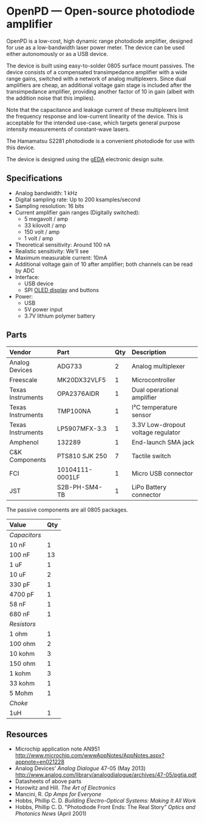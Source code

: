 OpenPD — Open-source photodiode amplifier
=========================================

OpenPD is a low-cost, high dynamic range photodiode amplifier,
designed for use as a low-bandwidth laser power meter. The device can
be used either autonomously or as a USB device.

The device is built using easy-to-solder 0805 surface mount
passives. The device consists of a compensated transimpedance
amplifier with a wide range gains, switched with a network of analog
multiplexers. Since dual amplifiers are cheap, an additional voltage
gain stage is included after the transimpedance amplifier, providing
another factor of 10 in gain (albeit with the addition noise that this
implies).

Note that the capacitance and leakage current of these multiplexers
limit the frequency response and low-current linearity of the
device. This is acceptable for the intended use-case, which targets
general purpose intensity measurements of constant-wave lasers.

The Hamamatsu S2281 photodiode is a convenient photodiode for use with
this device.

The device is designed using the [gEDA][] electronic design suite.

[gEDA]: http://geda-project.org/

Specifications
--------------

 * Analog bandwidth: 1 kHz
 * Digital sampling rate: Up to 200 ksamples/second
 * Sampling resolution: 16 bits
 * Current amplifier gain ranges (Digitally switched):
     * 5 megavolt / amp
     * 33 kilovolt / amp
     * 150 volt / amp
     * 1 volt / amp
 * Theoretical sensitivity: Around 100 nA
 * Realistic sensitivity: We'll see
 * Maximum measurable current: 10mA
 * Additional voltage gain of 10 after amplifier; both channels can be read by ADC
 * Interface:
     * USB device
     * SPI [OLED display](http://www.ebay.com/itm/131305379698) and buttons
 * Power:
     * USB
	 * 5V power input
	 * 3.7V lithium polymer battery

Parts
-----

| Vendor            | Part            | Qty | Description                        |
|:------------------|:----------------|:----|:-----------------------------------|
| Analog Devices    | ADG733          | 2   | Analog multiplexer                 |
| Freescale         | MK20DX32VLF5    | 1   | Microcontroller                    |
| Texas Instruments | OPA2376AIDR     | 1   | Dual operational amplifier         |
| Texas Instruments | TMP100NA        | 1   | I²C temperature sensor             |
| Texas Instruments | LP5907MFX-3.3   | 1   | 3.3V Low-dropout voltage regulator |
| Amphenol          | 132289          | 1   | End-launch SMA jack                |
| C&K Components    | PTS810 SJK 250  | 7   | Tactile switch                     |
| FCI               | 10104111-0001LF | 1   | Micro USB connector                |
| JST               | S2B-PH-SM4-TB   | 1   | LiPo Battery connector             |

The passive components are all 0805 packages.

| Value        | Qty |
|:-------------|:----|
| *Capacitors* |     |
| 10 nF        | 1   |
| 100 nF       | 13  |
| 1 uF         | 1   |
| 10 uF        | 2   |
| 330 pF       | 1   |
| 4700 pF      | 1   |
| 58 nF        | 1   |
| 680 nF       | 1   |
| *Resistors*  |     |
| 1 ohm        | 1   |
| 100 ohm      | 2   |
| 10 kohm      | 3   |
| 150 ohm      | 1   |
| 1 kohm       | 3   |
| 33 kohm      | 1   |
| 5 Mohm       | 1   |
| *Choke*      |     |
| 1uH          | 1   |

Resources
---------

 * Microchip application note AN951 <http://www.microchip.com/wwwAppNotes/AppNotes.aspx?appnote=en021228>
 * Analog Devices' *Analog Dialogue* 47-05 (May 2013) <http://www.analog.com/library/analogdialogue/archives/47-05/pgtia.pdf>
 * Datasheets of above parts
 * Horowitz and Hill. *The Art of Electronics*
 * Mancini, R. *Op Amps for Everyone*
 * Hobbs, Phillip C. D. *Building Electro-Optical Systems: Making It All Work*
 * Hobbs, Phillip C. D. "Photodiode Front Ends: The Real Story" *Optics and Photonics News* (April 2001)
